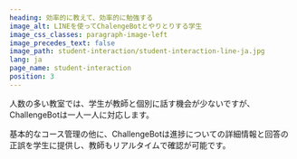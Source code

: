 ```yaml
---
heading: 効率的に教えて、効率的に勉強する
image_alt: LINEを使ってChalengeBotとやりとりする学生
image_css_classes: paragraph-image-left
image_precedes_text: false
image_path: student-interaction/student-interaction-line-ja.jpg
lang: ja
page_name: student-interaction
position: 3
---
```


人数の多い教室では、学生が教師と個別に話す機会が少ないですが、ChallengeBotは一人一人に対応します。

基本的なコース管理の他に、ChallengeBotは進捗についての詳細情報と回答の正誤を学生に提供し、教師もリアルタイムで確認が可能です。
